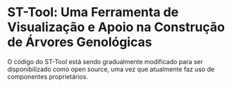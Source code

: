 # ST-Tool: Uma Ferramenta de Visualização e Apoio na Construção de Árvores Genológicas

O código do ST-Tool está sendo gradualmente modificado para ser disponibilizado como open source, uma vez que atualmente faz uso de componentes proprietários.
